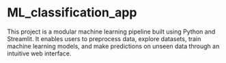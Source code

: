 # ML_classification_app
This project is a modular machine learning pipeline built using Python and Streamlit. It enables users to preprocess data, explore datasets, train machine learning models, and make predictions on unseen data through an intuitive web interface.
